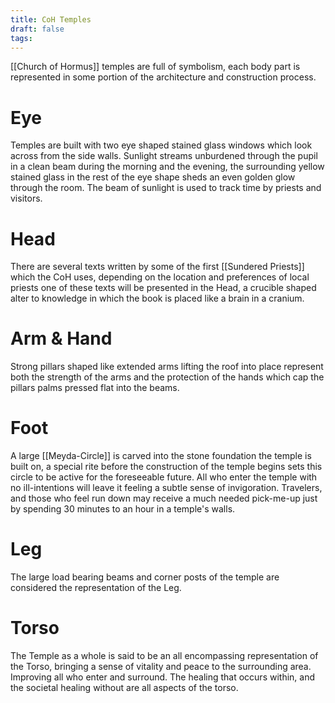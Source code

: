 ```yaml
---
title: CoH Temples
draft: false
tags:
---
```

[[Church of Hormus]] temples are full of symbolism, each body part is represented in some portion of the architecture and construction process.
# Eye
Temples are built with two eye shaped stained glass windows which look across from the side walls. Sunlight streams unburdened through the pupil in a clean beam during the morning and the evening, the surrounding yellow stained glass in the rest of the eye shape sheds an even golden glow through the room. The beam of sunlight is used to track time by priests and visitors.
# Head
There are several texts written by some of the first [[Sundered Priests]] which the CoH uses, depending on the location and preferences of local priests one of these texts will be presented in the Head, a crucible shaped alter to knowledge in which the book is placed like a brain in a cranium.
# Arm & Hand
Strong pillars shaped like extended arms lifting the roof into place represent both the strength of the arms and the protection of the hands which cap the pillars palms pressed flat into the beams.
# Foot
A large [[Meyda-Circle]] is carved into the stone foundation the temple is built on, a special rite before the construction of the temple begins sets this circle to be active for the foreseeable future. All who enter the temple with no ill-intentions will leave it feeling a subtle sense of invigoration. Travelers, and those who feel run down may receive a much needed pick-me-up just by spending 30 minutes to an hour in a temple's walls.
# Leg
The large load bearing beams and corner posts of the temple are considered the representation of the Leg.
# Torso
The Temple as a whole is said to be an all encompassing representation of the Torso, bringing a sense of vitality and peace to the surrounding area. Improving all who enter and surround. The healing that occurs within, and the societal healing without are all aspects of the torso.

